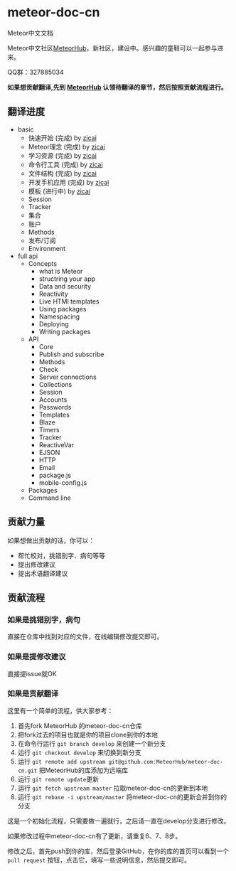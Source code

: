 # meteor-doc-cn
Meteor中文文档

Meteor中文社区[MeteorHub](http://www.meteorhub.org/)，新社区，建设中。感兴趣的童鞋可以一起参与进来。

QQ群：327885034

**如果想贡献翻译,先到 [MeteorHub](http://www.meteorhub.org/t/meteor-meteor/40) 认领待翻译的章节，然后按照贡献流程进行。**

## 翻译进度

- basic
    - 快速开始 (完成) by [zicai]
    - Meteor理念 (完成) by [zicai]
    - 学习资源 (完成) by [zicai]
    - 命令行工具 (完成) by [zicai]
    - 文件结构 (完成) by [zicai]
    - 开发手机应用 (完成) by [zicai]
    - 模板 (进行中) by [zicai]
    - Session
    - Tracker
    - 集合
    - 账户
    - Methods
    - 发布/订阅
    - Environment
- full api
	- Concepts 
		- what is Meteor
		- structring your app
		- Data and security
		- Reactivity
		- Live HTMl templates
		- Using packages
		- Namespacing
		- Deploying
		- Writing packages
	- API
		- Core
		- Publish and subscribe
		- Methods
		- Check
		- Server connections
		- Collections
		- Session
		- Accounts
		- Passwords
		- Templates
		- Blaze
		- Timers
		- Tracker
		- ReactiveVar
		- EJSON
		- HTTP
		- Email
		- package.js
		- mobile-config.js
	- Packages
	- Command line 

		
## 贡献力量

如果想做出贡献的话，你可以：

- 帮忙校对，挑错别字、病句等等
- 提出修改建议
- 提出术语翻译建议

## 贡献流程

### 如果是挑错别字，病句

直接在仓库中找到对应的文件，在线编辑修改提交即可。

### 如果是提修改建议

直接提issue就OK

### 如果是贡献翻译

这里有一个简单的流程，供大家参考：

1. 首先fork MeteorHub 的meteor-doc-cn仓库
2. 把fork过去的项目也就是你的项目clone到你的本地
3. 在命令行运行 `git branch develop` 来创建一个新分支
4. 运行 `git checkout develop` 来切换到新分支
5. 运行 `git remote add upstream git@github.com:MeteorHub/meteor-doc-cn.git` 把MeteorHub的库添加为远端库
6. 运行 `git remote update`更新
7. 运行 `git fetch upstream master` 拉取meteor-doc-cn的更新到本地
8. 运行 `git rebase -i upstream/master` 将meteor-doc-cn的更新合并到你的分支

这是一个初始化流程，只需要做一遍就行，之后请一直在develop分支进行修改。

如果修改过程中meteor-doc-cn有了更新，请重复6、7、8步。

修改之后，首先push到你的库，然后登录GitHub，在你的库的首页可以看到一个 `pull request` 按钮，点击它，填写一些说明信息，然后提交即可。


[zicai]:https://github.com/zicai